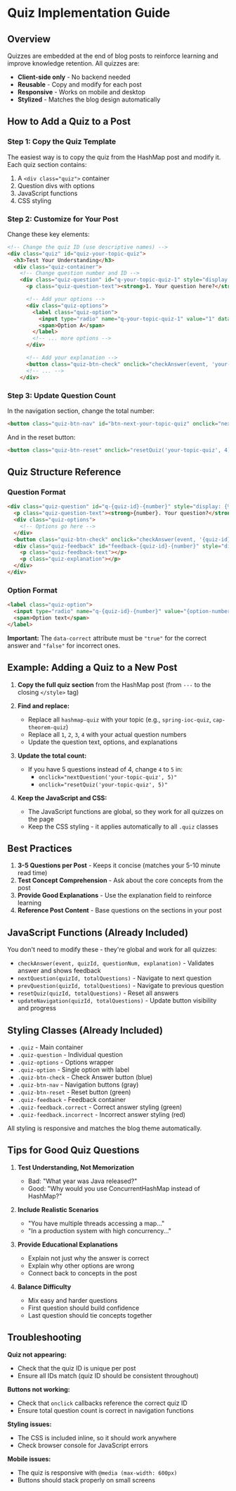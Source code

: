 # Quiz Implementation Guide

## Overview

Quizzes are embedded at the end of blog posts to reinforce learning and improve knowledge retention. All quizzes are:
- **Client-side only** - No backend needed
- **Reusable** - Copy and modify for each post
- **Responsive** - Works on mobile and desktop
- **Stylized** - Matches the blog design automatically

## How to Add a Quiz to a Post

### Step 1: Copy the Quiz Template

The easiest way is to copy the quiz from the HashMap post and modify it. Each quiz section contains:
1. A `<div class="quiz">` container
2. Question divs with options
3. JavaScript functions
4. CSS styling

### Step 2: Customize for Your Post

Change these key elements:

```html
<!-- Change the quiz ID (use descriptive names) -->
<div class="quiz" id="quiz-your-topic-quiz">
  <h3>Test Your Understanding</h3>
  <div class="quiz-container">
    <!-- Change question number and ID -->
    <div class="quiz-question" id="q-your-topic-quiz-1" style="display: block;">
      <p class="quiz-question-text"><strong>1. Your question here?</strong></p>

      <!-- Add your options -->
      <div class="quiz-options">
        <label class="quiz-option">
          <input type="radio" name="q-your-topic-quiz-1" value="1" data-correct="false">
          <span>Option A</span>
        </label>
        <!-- ... more options -->
      </div>

      <!-- Add your explanation -->
      <button class="quiz-btn-check" onclick="checkAnswer(event, 'your-topic-quiz', 1, 'Your explanation here.')">Check Answer</button>
      <!-- ... -->
    </div>
```

### Step 3: Update Question Count

In the navigation section, change the total number:
```html
<button class="quiz-btn-nav" id="btn-next-your-topic-quiz" onclick="nextQuestion('your-topic-quiz', 4)">Next →</button>
```

And in the reset button:
```html
<button class="quiz-btn-reset" onclick="resetQuiz('your-topic-quiz', 4)">Reset Quiz</button>
```

## Quiz Structure Reference

### Question Format
```html
<div class="quiz-question" id="q-{quiz-id}-{number}" style="display: {% if forloop.first %}block{% else %}none{% endif %};">
  <p class="quiz-question-text"><strong>{number}. Your question?</strong></p>
  <div class="quiz-options">
    <!-- Options go here -->
  </div>
  <button class="quiz-btn-check" onclick="checkAnswer(event, '{quiz-id}', {number}, 'Explanation text')">Check Answer</button>
  <div class="quiz-feedback" id="feedback-{quiz-id}-{number}" style="display: none;">
    <p class="quiz-feedback-text"></p>
    <p class="quiz-explanation"></p>
  </div>
</div>
```

### Option Format
```html
<label class="quiz-option">
  <input type="radio" name="q-{quiz-id}-{number}" value="{option-number}" data-correct="true/false">
  <span>Option text</span>
</label>
```

**Important:** The `data-correct` attribute must be `"true"` for the correct answer and `"false"` for incorrect ones.

## Example: Adding a Quiz to a New Post

1. **Copy the full quiz section** from the HashMap post (from `---` to the closing `</style>` tag)

2. **Find and replace:**
   - Replace all `hashmap-quiz` with your topic (e.g., `spring-ioc-quiz`, `cap-theorem-quiz`)
   - Replace all `1`, `2`, `3`, `4` with your actual question numbers
   - Update the question text, options, and explanations

3. **Update the total count:**
   - If you have 5 questions instead of 4, change `4` to `5` in:
     - `onclick="nextQuestion('your-topic-quiz', 5)"`
     - `onclick="resetQuiz('your-topic-quiz', 5)"`

4. **Keep the JavaScript and CSS:**
   - The JavaScript functions are global, so they work for all quizzes on the page
   - Keep the CSS styling - it applies automatically to all `.quiz` classes

## Best Practices

1. **3-5 Questions per Post** - Keeps it concise (matches your 5-10 minute read time)
2. **Test Concept Comprehension** - Ask about the core concepts from the post
3. **Provide Good Explanations** - Use the explanation field to reinforce learning
4. **Reference Post Content** - Base questions on the sections in your post

## JavaScript Functions (Already Included)

You don't need to modify these - they're global and work for all quizzes:

- `checkAnswer(event, quizId, questionNum, explanation)` - Validates answer and shows feedback
- `nextQuestion(quizId, totalQuestions)` - Navigate to next question
- `prevQuestion(quizId, totalQuestions)` - Navigate to previous question
- `resetQuiz(quizId, totalQuestions)` - Reset all answers
- `updateNavigation(quizId, totalQuestions)` - Update button visibility and progress

## Styling Classes (Already Included)

- `.quiz` - Main container
- `.quiz-question` - Individual question
- `.quiz-options` - Options wrapper
- `.quiz-option` - Single option with label
- `.quiz-btn-check` - Check Answer button (blue)
- `.quiz-btn-nav` - Navigation buttons (gray)
- `.quiz-btn-reset` - Reset button (green)
- `.quiz-feedback` - Feedback container
- `.quiz-feedback.correct` - Correct answer styling (green)
- `.quiz-feedback.incorrect` - Incorrect answer styling (red)

All styling is responsive and matches the blog theme automatically.

## Tips for Good Quiz Questions

1. **Test Understanding, Not Memorization**
   - Bad: "What year was Java released?"
   - Good: "Why would you use ConcurrentHashMap instead of HashMap?"

2. **Include Realistic Scenarios**
   - "You have multiple threads accessing a map..."
   - "In a production system with high concurrency..."

3. **Provide Educational Explanations**
   - Explain not just why the answer is correct
   - Explain why other options are wrong
   - Connect back to concepts in the post

4. **Balance Difficulty**
   - Mix easy and harder questions
   - First question should build confidence
   - Last question should tie concepts together

## Troubleshooting

**Quiz not appearing:**
- Check that the quiz ID is unique per post
- Ensure all IDs match (quiz ID should be consistent throughout)

**Buttons not working:**
- Check that `onclick` callbacks reference the correct quiz ID
- Ensure total question count is correct in navigation functions

**Styling issues:**
- The CSS is included inline, so it should work anywhere
- Check browser console for JavaScript errors

**Mobile issues:**
- The quiz is responsive with `@media (max-width: 600px)`
- Buttons should stack properly on small screens
